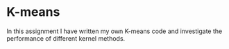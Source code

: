 # K-means
In this assignment I have written my own K-means code and investigate the performance of different kernel methods.
